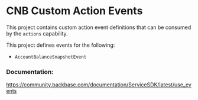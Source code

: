 # CNB Custom Action Events

This project contains custom action event definitions that can be consumed by the `actions` capability.


This project defines events for the following:
- `AccountBalanceSnapshotEvent`

### Documentation:
https://community.backbase.com/documentation/ServiceSDK/latest/use_events
